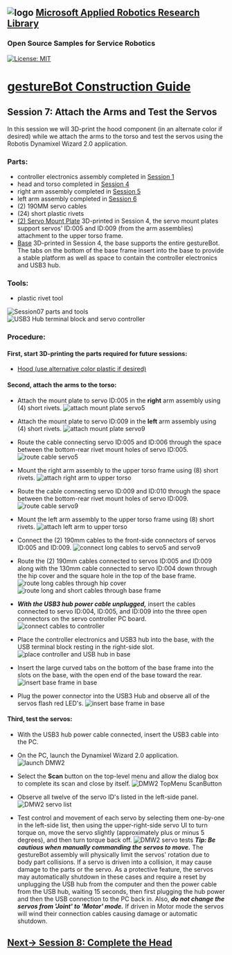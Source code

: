 ## ![logo](../img/MARR_logo.png) [Microsoft Applied Robotics Research Library](https://special-giggle-b26bab5f.pages.github.io/)
### Open Source Samples for Service Robotics
[![License: MIT](https://img.shields.io/badge/License-MIT-yellow.svg)](https://opensource.org/licenses/MIT)  
# [gestureBot Construction Guide](../hardware/README.md)

## **Session 7:** Attach the Arms and Test the Servos
In this session we will 3D-print the hood component (in an alternate color if desired) while we attach the arms to the torso and test the servos using the Robotis Dynamixel Wizard 2.0 application.

### Parts: 
- controller electronics assembly completed in [Session 1](Session01.md)
- head and torso completed in [Session 4](Session04.md)
- right arm assembly completed in [Session 5](Session05.md)
- left arm assembly completed in  [Session 6](Session06.md)
- (2) 190MM servo cables
- (24) short plastic rivets
- [(2) Servo Mount Plate](https://github.com/microsoft/gestureBotDesignKit/blob/main/hardware/3D_print/gb_ServoMountPlate.stl) 3D-printed in Session 4, the servo mount plates support servos' ID:005 and ID:009 (from the arm assemblies) attachment to the upper torso frame.
- [Base](https://github.com/microsoft/gestureBotDesignKit/blob/main/hardware/3D_print/gb_Base.stl) 3D-printed in Session 4, the base supports the entire gestureBot. The tabs on the bottom of the base frame insert into the base to provide a stable platform as well as space to contain the controller electronics and USB3 hub.

### Tools: 
- plastic rivet tool

![Session07 parts and tools](../img/gB_Session07_PartsTools.jpg)
![USB3 Hub terminal block and servo controller](../img/gB_Session01_Controller_USBHubConnect.jpg)

### **Procedure:**

#### **First, start 3D-printing the parts required for future sessions:**
- [Hood (use alternative color plastic if desired)](https://github.com/microsoft/gestureBotDesignKit/blob/main/hardware/3D_print/gb_Hood.stl)

#### **Second, attach the arms to the torso:**
- Attach the mount plate to servo ID:005 in the **right** arm assembly using (4) short rivets.
![attach mount plate servo5](../img/gB_Session07_MountPlateServo5.jpg)

- Attach the mount plate to servo ID:009 in the **left** arm assembly using (4) short rivets.
![attach mount plate servo9](../img/gB_Session07_MountPlateServo9.jpg)

- Route the cable connecting servo ID:005 and ID:006 through the space between the bottom-rear rivet mount holes of servo ID:005.
![route cable servo5](../img/gB_Session07_RouteCableServo5.jpg)

- Mount the right arm assembly to the upper torso frame using (8) short rivets.
![attach right arm to upper torso](../img/gB_Session07_MountRightArm.jpg)

- Route the cable connecting servo ID:009 and ID:010 through the space between the bottom-rear rivet mount holes of servo ID:009.
![route cable servo9](../img/gB_Session07_RouteCableServo9.jpg)

- Mount the left arm assembly to the upper torso frame using (8) short rivets.
![attach left arm to upper torso](../img/gB_Session07_MountLeftArm.jpg)

- Connect the (2) 190mm cables to the front-side connectors of servos ID:005 and ID:009.
![connect long cables to servo5 and servo9](../img/gB_Session07_ConnectLongCables.jpg)

- Route the (2) 190mm cables connected to servos ID:005 and ID:009 along with the 130mm cable connected to servo ID:004 down through the hip cover and the square hole in the top of the base frame.
![route long cables through hip cover](../img/gB_Session07_RouteLongCables.jpg)
![route long and short cables through base frame](../img/gB_Session07_RouteCables_BaseFrame.jpg)

- ***With the USB3 hub power cable unplugged,*** insert the cables connected to servo ID:004, ID:005, and ID:009 into the three open connectors on the servo controller PC board.
![connect cables to controller](../img/gB_Session07_Connect3CablesController.jpg)

- Place the controller electronics and USB3 hub into the base, with the USB terminal block resting in the right-side slot.
![place controller and USB hub in base](../img/gB_Session07_PlaceControllerUSBHub_Base.jpg)

- Insert the large curved tabs on the bottom of the base frame into the slots on the base, with the open end of the base toward the rear.
![insert base frame in base](../img/gB_Session07_InsertBaseFrame_Base.jpg)

- Plug the power connector into the USB3 Hub and observe all of the servos flash red LED's.
![insert base frame in base](../img/gB_Session07_TorsoArmsHeadStructureComplete_LEDFlash.jpg)

#### **Third, test the servos:**
- With the USB3 hub power cable connected, insert the USB3 cable into the PC.
- On the PC, launch the Dynamixel Wizard 2.0 application.
![launch DMW2](../img/gB_Session07_DMW2_Launch.png)

- Select the **Scan** button on the top-level menu and allow the dialog box to complete its scan and close by itself.
![DMW2 TopMenu ScanButton](../img/gB_Session07_DMW2_TopMenu_ScanButton.png)

- Observe all twelve of the servo ID's listed in the left-side panel.
![DMW2 servo list](../img/gB_Session07_DMW2_ServoList.png)

- Test control and movement of each servo by selecting them one-by-one in the left-side list, then using the upper-right-side servo UI to turn torque on, move the servo slightly (approximately plus or minus 5 degrees), and then turn torque back off.
![DMW2 servo tests](../img/gB_Session07_DMW2_TestServosUI.png)
***Tip: Be cautious when manually commanding the servos to move.*** The gestureBot assembly will physically limit the servos' rotation due to body part collisions. If a servo is driven into a collision, it may cause damage to the parts or the servo. As a protective feature, the servos may automatically shutdown in these cases and require a reset by unplugging the USB hub from the computer and then the power cable from the USB hub, waiting 15 seconds, then first plugging the hub power and then the USB connection to the PC back in. Also, ***do not change the servos from 'Joint' to 'Motor' mode.*** If driven in Motor mode the servos will wind their connection cables causing damage or automatic shutdown.

## [**Next-> Session 8:** Complete the Head](Session08.md)
